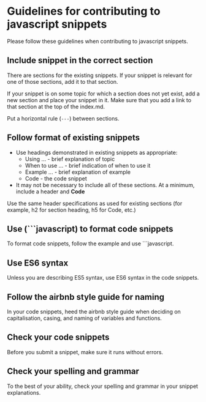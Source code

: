# Guidelines for contributing to javascript snippets
Please follow these guidelines when contributing to javascript snippets.

## Include snippet in the correct section
There are sections for the existing snippets. If your snippet is relevant for one of those sections, add it to that section.

If your snippet is on some topic for which a section does not yet exist, add a new section and place your snippet in it. Make sure that you add a link to that section at the top of the index.md.

Put a horizontal rule (`---`) between sections. 

## Follow format of existing snippets
- Use headings demonstrated in existing snippets as appropriate:
  - Using ... - brief explanation of topic
  - When to use ... - brief indication of when to use it
  - Example ... - brief explanation of example
  - Code - the code snippet
- It may not be necessary to include all of these sections. At a minimum, include a header and **Code**

Use the same header specifications as used for existing sections (for example, h2 for section heading, h5 for Code, etc.) 

## Use (```javascript) to format code snippets
To format code snippets, follow the example and use ```javascript.

## Use ES6 syntax
Unless you are describing ES5 syntax, use ES6 syntax in the code snippets.

## Follow the airbnb style guide for naming
In your code snippets, heed the airbnb style guide when deciding on capitalisation, casing, and naming of variables and functions.

## Check your code snippets
Before you submit a snippet, make sure it runs without errors.

## Check your spelling and grammar
To the best of your ability, check your spelling and grammar in your snippet explanations.
